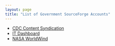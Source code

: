 ```yaml
---
layout: page
title: "List of Government SourceForge Accounts"
---
```


* [CDC Content Syndication](http://sourceforge.net/projects/contentservices/)
* [IT Dashboard](http://sourceforge.net/projects/it-dashboard/)
* [NASA WorldWind](http://sourceforge.net/projects/nasa-exp/)





